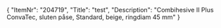 {
  "ItemNr": "204719",
  "Title": "test",
  "Description": "Combihesive II Plus ConvaTec, sluten påse, Standard, beige, ringdiam 45 mm"
}
